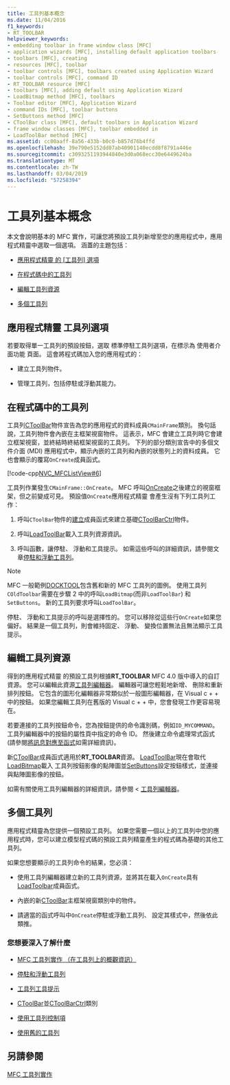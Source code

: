 ```yaml
---
title: 工具列基本概念
ms.date: 11/04/2016
f1_keywords:
- RT_TOOLBAR
helpviewer_keywords:
- embedding toolbar in frame window class [MFC]
- application wizards [MFC], installing default application toolbars
- toolbars [MFC], creating
- resources [MFC], toolbar
- toolbar controls [MFC], toolbars created using Application Wizard
- toolbar controls [MFC], command ID
- RT_TOOLBAR resource [MFC]
- toolbars [MFC], adding default using Application Wizard
- LoadBitmap method [MFC], toolbars
- Toolbar editor [MFC], Application Wizard
- command IDs [MFC], toolbar buttons
- SetButtons method [MFC]
- CToolBar class [MFC], default toolbars in Application Wizard
- frame window classes [MFC], toolbar embedded in
- LoadToolBar method [MFC]
ms.assetid: cc00aaff-8a56-433b-b0c0-b857d76b4ffd
ms.openlocfilehash: 39e790e5152dd07ab40901140ecdd8f8791a446e
ms.sourcegitcommit: c3093251193944840e3d0a068ecc30e6449624ba
ms.translationtype: MT
ms.contentlocale: zh-TW
ms.lasthandoff: 03/04/2019
ms.locfileid: "57258394"
---
```

# <a name="toolbar-fundamentals"></a>工具列基本概念

本文會說明基本的 MFC 實作，可讓您將預設工具列新增至您的應用程式中，應用程式精靈中選取一個選項。 涵蓋的主題包括：

- [應用程式精靈 的 [工具列] 選項](#_core_the_appwizard_toolbar_option)

- [在程式碼中的工具列](#_core_the_toolbar_in_code)

- [編輯工具列資源](#_core_editing_the_toolbar_resource)

- [多個工具列](#_core_multiple_toolbars)

##  <a name="_core_the_appwizard_toolbar_option"></a> 應用程式精靈 工具列選項

若要取得單一工具列的預設按鈕，選取 標準停駐工具列選項，在標示為 使用者介面功能 頁面。 這會將程式碼加入您的應用程式的：

- 建立工具列物件。

- 管理工具列，包括停駐或浮動其能力。

##  <a name="_core_the_toolbar_in_code"></a> 在程式碼中的工具列

工具列[CToolBar](../mfc/reference/ctoolbar-class.md)物件宣告為您的應用程式的資料成員`CMainFrame`類別。 換句話說，工具列物件會內嵌在主框架視窗物件。 這表示，MFC 會建立工具列時它會建立框架視窗，並終結時終結框架視窗的工具列。 下列的部分類別宣告中的多個文件介面 (MDI) 應用程式中，顯示內嵌的工具列和內嵌的狀態列上的資料成員。 它也會顯示的覆寫`OnCreate`成員函式。

[!code-cpp[NVC_MFCListView#6](../atl/reference/codesnippet/cpp/toolbar-fundamentals_1.h)]

工具列作業發生`CMainFrame::OnCreate`。 MFC 呼叫[OnCreate](../mfc/reference/cwnd-class.md#oncreate)之後建立的視窗框架，但之前變成可見。 預設值`OnCreate`應用程式精靈 會產生沒有下列工具列工作：

1. 呼叫`CToolBar`物件的[建立](../mfc/reference/ctoolbar-class.md#create)成員函式來建立基礎[CToolBarCtrl](../mfc/reference/ctoolbarctrl-class.md)物件。

1. 呼叫[LoadToolBar](../mfc/reference/ctoolbar-class.md#loadtoolbar)載入工具列資源資訊。

1. 呼叫函數，讓停駐、 浮動和工具提示。 如需這些呼叫的詳細資訊，請參閱文章[停駐和浮動工具列](../mfc/docking-and-floating-toolbars.md)。

> [!NOTE]
>  MFC 一般範例[DOCKTOOL](../visual-cpp-samples.md)包含舊和新的 MFC 工具列的圖例。 使用工具列`COldToolbar`需要在步驟 2 中的呼叫`LoadBitmap`(而非`LoadToolBar`) 和`SetButtons`。 新的工具列要求呼叫`LoadToolBar`。

停駐、 浮動和工具提示的呼叫是選擇性的。 您可以移除從這些行`OnCreate`如果您偏好。 結果是一個工具列，則會維持固定、 浮動、 變換位置無法且無法顯示工具提示。

##  <a name="_core_editing_the_toolbar_resource"></a> 編輯工具列資源

得到的應用程式精靈 的預設工具列根據**RT_TOOLBAR** MFC 4.0 版中導入的自訂資源。 您可以編輯此資源[工具列編輯器](../windows/toolbar-editor.md)。 編輯器可讓您輕鬆地新增、 刪除和重新排列按鈕。 它包含的圖形化編輯器非常類似於一般圖形編輯器，在 Visual c + + 中的按鈕。 如果您編輯工具列在舊版的 Visual c + + 中，您會發現工作更容易現在。

若要連接的工具列按鈕命令，您為按鈕提供的命令識別碼，例如`ID_MYCOMMAND`。 工具列編輯器中的按鈕的屬性頁中指定的命令 ID。 然後建立命令處理常式函式 (請參閱[將訊息對應至函式](../mfc/reference/mapping-messages-to-functions.md)如需詳細資訊)。

新[CToolBar](../mfc/reference/ctoolbar-class.md)成員函式適用於**RT_TOOLBAR**資源。 [LoadToolBar](../mfc/reference/ctoolbar-class.md#loadtoolbar)現在會取代[LoadBitmap](../mfc/reference/ctoolbar-class.md#loadbitmap)載入 工具列按鈕影像的點陣圖並[SetButtons](../mfc/reference/ctoolbar-class.md#setbuttons)設定按鈕樣式，並連接與點陣圖影像的按鈕。

如需有關使用工具列編輯器的詳細資訊，請參閱 <<c0> [ 工具列編輯器](../windows/toolbar-editor.md)。

##  <a name="_core_multiple_toolbars"></a> 多個工具列

應用程式精靈為您提供一個預設工具列。 如果您需要一個以上的工具列中您的應用程式時，您可以建立模型程式碼的預設工具列精靈產生的程式碼為基礎的其他工具列。

如果您想要顯示的工具列命令的結果，您必須：

- 使用工具列編輯器建立新的工具列資源，並將其在載入`OnCreate`具有[LoadToolbar](../mfc/reference/ctoolbar-class.md#loadtoolbar)成員函式。

- 內嵌的新[CToolBar](../mfc/reference/ctoolbar-class.md)主框架視窗類別中的物件。

- 請適當的函式呼叫中`OnCreate`停駐或浮動工具列、 設定其樣式中，然後依此類推。

### <a name="what-do-you-want-to-know-more-about"></a>您想要深入了解什麼

- [MFC 工具列實作 （在工具列上的概觀資訊）](../mfc/mfc-toolbar-implementation.md)

- [停駐和浮動工具列](../mfc/docking-and-floating-toolbars.md)

- [工具列工具提示](../mfc/toolbar-tool-tips.md)

- [CToolBar](../mfc/reference/ctoolbar-class.md)並[CToolBarCtrl](../mfc/reference/ctoolbarctrl-class.md)類別

- [使用工具列控制項](../mfc/working-with-the-toolbar-control.md)

- [使用舊的工具列](../mfc/using-your-old-toolbars.md)

## <a name="see-also"></a>另請參閱

[MFC 工具列實作](../mfc/mfc-toolbar-implementation.md)

